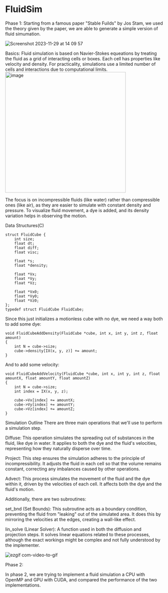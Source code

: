 # FluidSim

Phase 1: 
Starting from a famous paper "Stable Fuilds" by Jos Stam, we used the theory given by the paper, we are able to generate a simple version of fluid simumation. 

![Screenshot 2023-11-29 at 14 09 57](https://github.com/Feng-Jiang28/FluidSim/assets/106386742/d5414692-a040-4982-a55d-c4777fc17dee)

Basics: 
Fluid simulation is based on Navier-Stokes equeations by treating the fluid as a grid of interacting cells or boxes.
Each cell has properties like velocity and density. For practicality, simulations use a limited number of cells and interactions due to computational limits.
<img width="384" alt="image" src="https://github.com/Feng-Jiang28/FluidSim/assets/106386742/43fe3ed4-6d7b-4792-9e80-c11bbf938158">

The focus is on incompressible fluids (like water) rather than compressible ones (like air), as they are easier to simulate with constant density and pressure. 
To visualize fluid movement, a dye is added, and its density variation helps in observing the motion.

Data Structures(C)
```
struct FluidCube {
    int size;
    float dt;
    float diff;
    float visc;
    
    float *s;
    float *density;
    
    float *Vx;
    float *Vy;
    float *Vz;

    float *Vx0;
    float *Vy0;
    float *Vz0;
};
typedef struct FluidCube FluidCube;
```
Since this just initializes a motionless cube with no dye, we need a way both to add some dye:
```
void FluidCubeAddDensity(FluidCube *cube, int x, int y, int z, float amount)
{
    int N = cube->size;
    cube->density[IX(x, y, z)] += amount;
}
```
And to add some velocity:
```
void FluidCubeAddVelocity(FluidCube *cube, int x, int y, int z, float amountX, float amountY, float amountZ)
{
    int N = cube->size;
    int index = IX(x, y, z);
    
    cube->Vx[index] += amountX;
    cube->Vy[index] += amountY;
    cube->Vz[index] += amountZ;
}
```

Simulation Outline
There are three main operations that we'll use to perform a simulation step.

Diffuse: This operation simulates the spreading out of substances in the fluid, like dye in water. It applies to both the dye and the fluid's velocities, representing how they naturally disperse over time.

Project: This step ensures the simulation adheres to the principle of incompressibility. It adjusts the fluid in each cell so that the volume remains constant, correcting any imbalances caused by other operations.

Advect: This process simulates the movement of the fluid and the dye within it, driven by the velocities of each cell. It affects both the dye and the fluid's motion.

Additionally, there are two subroutines:

set_bnd (Set Bounds): This subroutine acts as a boundary condition, preventing the fluid from "leaking" out of the simulated area. It does this by mirroring the velocities at the edges, creating a wall-like effect.

lin_solve (Linear Solver): A function used in both the diffusion and projection steps. It solves linear equations related to these processes, although the exact workings might be complex and not fully understood by the implementer.

![ezgif com-video-to-gif](https://github.com/Feng-Jiang28/FluidSim/assets/106386742/72acbe95-6bef-45e9-b595-e3c38e9e9add)



Phase 2:

In phase 2, we are trying to implement a fluid simulation a CPU with OpenMP and GPU with CUDA, and compared the performance of the two implementations. 

